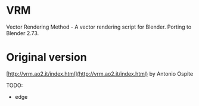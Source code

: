 # VRM
Vector Rendering Method  - A vector rendering script for Blender.
Porting to Blender 2.73.

# Original version
[http://vrm.ao2.it/index.html](http://vrm.ao2.it/index.html) by Antonio Ospite

TODO:
 - edge